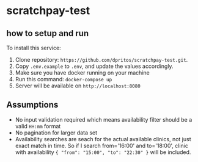 # scratchpay-test

## how to setup and run

To install this service:

1. Clone repository: `https://github.com/dpritos/scratchpay-test.git`.
2. Copy `.env.example` to `.env`, and update the values accordingly.
3. Make sure you have docker running on your machine
4. Run this command: `docker-compose up`
5. Server will be available on `http://localhost:8080`

## Assumptions

- No input validation required which means availability filter should be a valid `HH:mm` format
- No pagination for larger data set
- Availability searches are seach for the actual available clinics, not just exact match in time. So if I search from='16:00' and to='18:00', clinic with availability `{ "from": "15:00", "to": "22:30" }` will be included.
